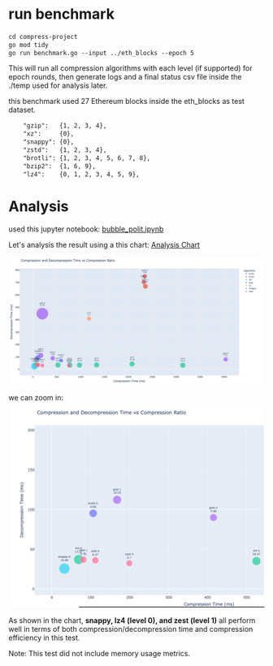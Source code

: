 # run benchmark




```
cd compress-project
go mod tidy
go run benchmark.go --input ../eth_blocks --epoch 5
```
This will run all compression algorithms with each level (if supported) for epoch rounds, then generate logs and a final status csv file inside the ./temp used for analysis later.

this benchmark used 27 Ethereum blocks inside the eth_blocks as test dataset.
```
	"gzip":   {1, 2, 3, 4},
	"xz":     {0},
	"snappy": {0},
	"zstd":   {1, 2, 3, 4},
	"brotli": {1, 2, 3, 4, 5, 6, 7, 8},
	"bzip2":  {1, 6, 9},
	"lz4":    {0, 1, 2, 3, 4, 5, 9},
```

# Analysis
used this jupyter notebook:
[bubble_polit.ipynb](https://pikaz76.github.io/block-data/bubble_plot.ipynb)

Let's analysis the result using a this chart: [Analysis Chart](https://pikaz76.github.io/block-data/benchmark_interactive.html)

[![Compression and Decompression Time vs Compression Ratio](docs/chart_full.png)](https://pikaz76.github.io/block-data/benchmark_interactive.html)

we can zoom in:

[![Compression and Decompression Time vs Compression Ratio](docs/chart_zoom_in.png)](https://pikaz76.github.io/block-data/benchmark_interactive.html)

As shown in the chart, **snappy, lz4 (level 0), and zest (level 1)** all perform well in terms of both compression/decompression time and compression efficiency in this test.

Note: This test did not include memory usage metrics.
